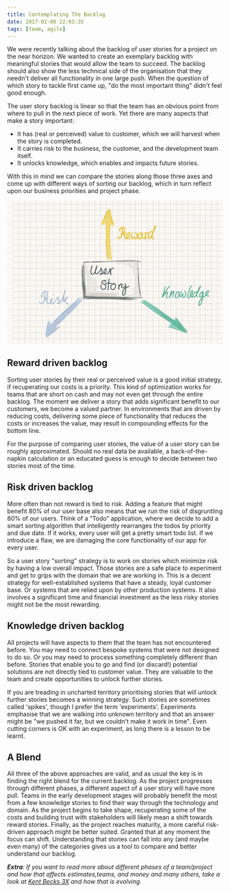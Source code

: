 ```yaml
---
title: Contemplating The Backlog
date: 2017-02-08 22:03:35
tags: [team, agile]
---
```


We were recently talking about the backlog of user stories for a project on the near horizon. We wanted to create an exemplary backlog with meaningful stories that would allow the team to succeed. The backlog should also show the less technical side of the organisation that they needn't deliver all functionality in one large push. When the question of which story to tackle first came up, "do the most important thing" didn't feel good enough.

The user story backlog is linear so that the team has an obvious point from where to pull in the next piece of work. Yet there are many aspects that make a story important:

- It has (real or perceived) value to customer, which we will harvest when the story is completed.
- It carries risk to the business, the customer, and the development team itself.
- It unlocks knowledge, which enables and impacts future stories.

With this in mind we can compare the stories along those three axes and come up with different ways of sorting our backlog, which in turn reflect upon our business priorities and project phase.

![Contemplating user stories](./contemplating-user-stories.jpg)

## Reward driven backlog

Sorting user stories by their real or perceived value is a good initial strategy, if recuperating our costs is a priority. This kind of optimization works for teams that are short on cash and may not even get through the entire backlog. The moment we deliver a story that adds significant benefit to our customers, we become a valued partner. In environments that are driven by reducing costs, delivering some piece of functionality that reduces the costs or increases the value, may result in compounding effects for the bottom line.

For the purpose of comparing user stories, the value of a user story can be roughly approximated. Should no real data be available, a back-of-the-napkin calculation or an educated guess is enough to decide between two stories most of the time.

## Risk driven backlog

More often than not reward is tied to risk. Adding a feature that might benefit 80% of our user base also means that we run the risk of disgruntling 80% of our users. Think of a “Todo” application, where we decide to add a smart sorting algorithm that intelligently rearranges the todos by priority and due date. If it works, every user will get a pretty smart todo list. If we introduce a flaw, we are damaging the core functionality of our app for every user.

So a user story "sorting" strategy is to work on stories which minimize risk by having a low overall impact. Those stories are a safe place to experiment and get to grips with the domain that we are working in. This is a decent strategy for well-established systems that have a steady, loyal customer base. Or systems that are relied upon by other production systems. It also involves a significant time and financial investment as the less risky stories might not be the most rewarding.

## Knowledge driven backlog

All projects will have aspects to them that the team has not encountered before. You may need to connect bespoke systems that were not designed to do so. Or you may need to process something completely different than before. Stories that enable you to go and find (or discard!) potential solutions are not directly tied to customer value. They are valuable to the team and create opportunities to unlock further stories.

If you are treading in uncharted territory prioritising stories that will unlock further stories becomes a winning strategy. Such stories are sometimes called 'spikes', though I prefer the term 'experiments'. Experiments emphasise that we are walking into unknown territory and that an answer might be "we pushed it far, but we couldn't make it work in time". Even cutting corners is OK with an experiment, as long there is a lesson to be learnt.

## A Blend

All three of the above approaches are valid, and as usual the key is in finding the right blend for the current backlog. As the project progresses through different phases, a different aspect of a user story will have more pull. Teams in the early development stages will probably benefit the most from a few knowledge stories to find their way through the technology and domain. As the project begins to take shape, recuperating some of the costs and building trust with stakeholders will likely mean a shift towards reward stories. Finally, as the project reaches maturity, a more careful risk-driven approach might be better suited. Granted that at any moment the focus can shift. Understanding that stories can fall into any (and maybe even many) of the categories gives us a tool to compare and better understand our backlog.

_**Extra**: If you want to read more about different phases of a team/project and how that affects estimates,teams, and money and many others, take a look at [Kent Becks 3X](https://www.facebook.com/notes/kent-beck/comparing-explore-expand-and-extract-topics-in-3x/1241983035834558) and how that is evolving._
